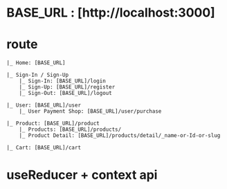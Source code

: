# BASE_URL : [http://localhost:3000]

# route

    |_ Home: [BASE_URL]

    |_ Sign-In / Sign-Up
        |_ Sign-In: [BASE_URL]/login
        |_ Sign-Up: [BASE_URL]/register
        |_ Sign-Out: [BASE_URL]/logout

    |_ User: [BASE_URL]/user
        |_ User Payment Shop: [BASE_URL]/user/purchase

    |_ Product: [BASE_URL]/product
        |_ Products: [BASE_URL]/products/
        |_ Product Detail: [BASE_URL]/products/detail/_name-or-Id-or-slug

    |_ Cart: [BASE_URL]/cart

# useReducer + context api
